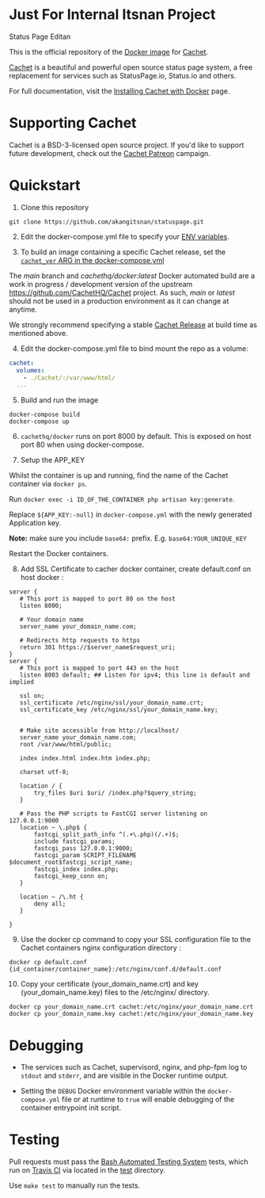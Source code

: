 # Just For Internal Itsnan Project

Status Page Editan

This is the official repository of the [Docker image](https://hub.docker.com/r/cachethq/docker/) for [Cachet](https://github.com/CachetHQ/Cachet).

[Cachet](https://github.com/CachetHQ/Cachet) is a beautiful and powerful open source status page system, a free replacement for services such as StatusPage.io, Status.io and others.

For full documentation, visit the [Installing Cachet with Docker](https://docs.cachethq.io/docs/get-started-with-docker) page.

# Supporting Cachet

Cachet is a BSD-3-licensed open source project. If you'd like to support future development, check out the [Cachet Patreon](https://patreon.com/jbrooksuk) campaign.



# Quickstart

1. Clone this repository

  ```shell
  git clone https://github.com/akangitsnan/statuspage.git
  ```

2. Edit the docker-compose.yml file to specify your [ENV variables](/conf/.env.docker).


3. To build an image containing a specific Cachet release, set the [`cachet_ver` ARG in the docker-compose.yml](/docker-compose.yml)

  The *main* branch and *cachethq/docker:latest* Docker automated build are a work in progress / development version of the upstream https://github.com/CachetHQ/Cachet project. As such, *main* or *latest* should not be used in a production environment as it can change at anytime.

  We strongly recommend specifying a stable [Cachet Release](https://github.com/CachetHQ/Cachet/releases) at build time as mentioned above.
  
4. Edit the docker-compose.yml file to bind mount the repo as a volume:

  ```yaml
 cachet:
    volumes:
      - ./Cachet/:/var/www/html/
    ...  
  ```

5. Build and run the image

  ```shell
  docker-compose build
  docker-compose up
  ```

6. `cachethq/docker`  runs on port 8000 by default. This is exposed on host port 80 when using docker-compose.


7. Setup the APP_KEY

Whilst the container is up and running, find the name of the Cachet container via `docker ps`.

Run `docker exec -i ID_OF_THE_CONTAINER php artisan key:generate`.

Replace `${APP_KEY:-null}` in `docker-compose.yml` with the newly generated Application key.

__Note:__ make sure you include `base64:` prefix. E.g. `base64:YOUR_UNIQUE_KEY`

Restart the Docker containers.

8. Add SSL Certificate to cacher docker container, create default.conf on host docker :

 ```shell
 server {
    # This port is mapped to port 80 on the host
    listen 8000;

    # Your domain name
    server_name your_domain_name.com;

    # Redirects http requests to https
    return 301 https://$server_name$request_uri;
}
server {
    # This port is mapped to port 443 on the host
    listen 8003 default; ## Listen for ipv4; this line is default and implied

    ssl on;
    ssl_certificate /etc/nginx/ssl/your_domain_name.crt;
    ssl_certificate_key /etc/nginx/ssl/your_domain_name.key;


    # Make site accessible from http://localhost/
    server_name your_domain_name.com;
    root /var/www/html/public;

    index index.html index.htm index.php;

    charset utf-8;

    location / {
        try_files $uri $uri/ /index.php?$query_string;
    }

    # Pass the PHP scripts to FastCGI server listening on 127.0.0.1:9000
    location ~ \.php$ {
        fastcgi_split_path_info ^(.+\.php)(/.+)$;
        include fastcgi_params;
        fastcgi_pass 127.0.0.1:9000;
        fastcgi_param SCRIPT_FILENAME $document_root$fastcgi_script_name;
        fastcgi_index index.php;
        fastcgi_keep_conn on;
    }

    location ~ /\.ht {
        deny all;
    }

}

 ```

9. Use the docker cp command to copy your SSL configuration file to the Cachet containers nginx configuration directory :

 ```shell
 docker cp default.conf {id_container/container_name}:/etc/nginx/conf.d/default.conf
 ```

10. Copy your certificate (your_domain_name.crt) and key (your_domain_name.key) files to the /etc/nginx/ directory.

 ```shell
 docker cp your_domain_name.crt cachet:/etc/nginx/your_domain_name.crt
 docker cp your_domain_name.key cachet:/etc/nginx/your_domain_name.key
 ```

# Debugging

* The services such as Cachet, supervisord, nginx, and php-fpm log to `stdout` and `stderr`, and are visible in the Docker runtime output. 

* Setting the `DEBUG` Docker environment variable within the `docker-compose.yml` file or at runtime to `true` will enable debugging of the container entrypoint init script.

# Testing

Pull requests must pass the [Bash Automated Testing System](https://github.com/sstephenson/bats) tests, which run on [Travis CI](https://travis-ci.org/CachetHQ/Docker) via located in the [test](test) directory.

Use `make test` to manually run the tests.
